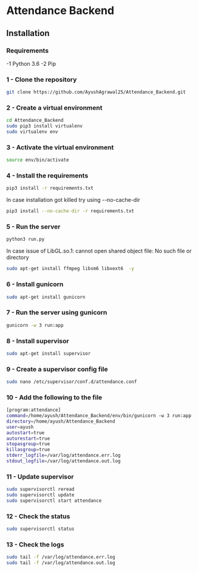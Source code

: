 # Attendance Backend

## Installation

### Requirements

-1 Python 3.6
-2 Pip

### 1 - Clone the repository

```bash
git clone https://github.com/AyushAgrawal25/Attendance_Backend.git
```

### 2 - Create a virtual environment

```bash
cd Attendance_Backend
sudo pip3 install virtualenv
sudo virtualenv env
```

### 3 - Activate the virtual environment

```bash
source env/bin/activate
```

### 4 - Install the requirements

```bash
pip3 install -r requirements.txt
```

In case installation got killed try using --no-cache-dir

```bash
pip3 install --no-cache-dir -r requirements.txt
```

### 5 - Run the server

```bash
python3 run.py
```

In case issue of LibGL.so.1: cannot open shared object file: No such file or directory

```bash
sudo apt-get install ffmpeg libsm6 libxext6  -y
```

### 6 - Install gunicorn

```bash
sudo apt-get install gunicorn
```

### 7 - Run the server using gunicorn

```bash
gunicorn -w 3 run:app
```

### 8 - Install supervisor

```bash
sudo apt-get install supervisor
```

### 9 - Create a supervisor config file

```bash
sudo nano /etc/supervisor/conf.d/attendance.conf
```

### 10 - Add the following to the file

```bash
[program:attendance]
command=/home/ayush/Attendance_Backend/env/bin/gunicorn -w 3 run:app
directory=/home/ayush/Attendance_Backend
user=ayush
autostart=true
autorestart=true
stopasgroup=true
killasgroup=true
stderr_logfile=/var/log/attendance.err.log
stdout_logfile=/var/log/attendance.out.log
```

### 11 - Update supervisor

```bash
sudo supervisorctl reread
sudo supervisorctl update
sudo supervisorctl start attendance
```

### 12 - Check the status

```bash
sudo supervisorctl status
```

### 13 - Check the logs

```bash
sudo tail -f /var/log/attendance.err.log
sudo tail -f /var/log/attendance.out.log
```